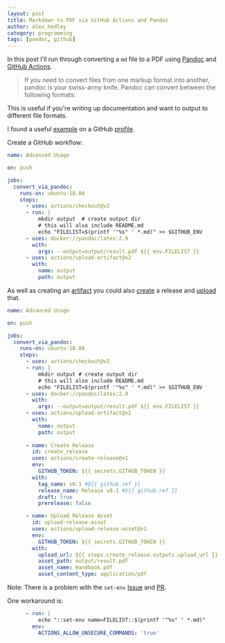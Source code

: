 ```yaml
---
layout: post
title: Markdown to PDF via GitHub Actions and Pandoc
author: alex_hedley
category: programming
tags: [pandoc, github]
---
```


In this post I'll run through converting a `md` file to a PDF using [Pandoc](https://pandoc.org) and [GitHub Actions](https://github.com/actions/).

> If you need to convert files from one markup format into another, pandoc is your swiss-army knife. Pandoc can convert between the following formats:

This is useful if you're writing up documentation and want to output to different file formats.

I found a useful [example](https://github.com/pandoc/pandoc-action-example) on a GitHub [profile](https://github.com/pandoc).

Create a GitHub workflow:

```yml
name: Advanced Usage

on: push

jobs:
  convert_via_pandoc:
    runs-on: ubuntu-18.04
    steps:
      - uses: actions/checkout@v2
      - run: |
          mkdir output  # create output dir
          # this will also include README.md
          echo "FILELIST=$(printf '"%s" ' *.md)" >> $GITHUB_ENV
      - uses: docker://pandoc/latex:2.9
        with:
          args: --output=output/result.pdf ${{ env.FILELIST }}
      - uses: actions/upload-artifact@v2
        with:
          name: output
          path: output
```

As well as creating an [artifact](https://github.com/actions/upload-artifact) you could also [create](https://github.com/actions/create-release) a release and [upload](https://github.com/actions/upload-release-asset) that.

```yml
name: Advanced Usage

on: push

jobs:
  convert_via_pandoc:
    runs-on: ubuntu-18.04
    steps:
      - uses: actions/checkout@v2
      - run: |
          mkdir output # create output dir
          # this will also include README.md
          echo "FILELIST=$(printf '"%s" ' *.md)" >> $GITHUB_ENV
      - uses: docker://pandoc/latex:2.9
        with:
          args: --output=output/result.pdf ${{ env.FILELIST }}
      - uses: actions/upload-artifact@v2
        with:
          name: output
          path: output
      
      - name: Create Release
        id: create_release
        uses: actions/create-release@v1
        env:
          GITHUB_TOKEN: ${{ secrets.GITHUB_TOKEN }}
        with:
          tag_name: v0.1 #${{ github.ref }}
          release_name: Release v0.1 #${{ github.ref }}
          draft: true
          prerelease: false

      - name: Upload Release Asset
        id: upload-release-asset 
        uses: actions/upload-release-asset@v1
        env:
          GITHUB_TOKEN: ${{ secrets.GITHUB_TOKEN }}
        with:
          upload_url: ${{ steps.create_release.outputs.upload_url }}
          asset_path: output/result.pdf
          asset_name: Handbook.pdf
          asset_content_type: application/pdf
```

Note: There is a problem with the `set-env` [Issue](https://github.com/pandoc/pandoc-action-example/issues/12) and [PR](https://github.com/pandoc/pandoc-action-example/pull/14).

One workaround is:

```yml
      - run: |
          echo "::set-env name=FILELIST::$(printf '"%s" ' *.md)"
        env:
          ACTIONS_ALLOW_UNSECURE_COMMANDS: 'true'
```
